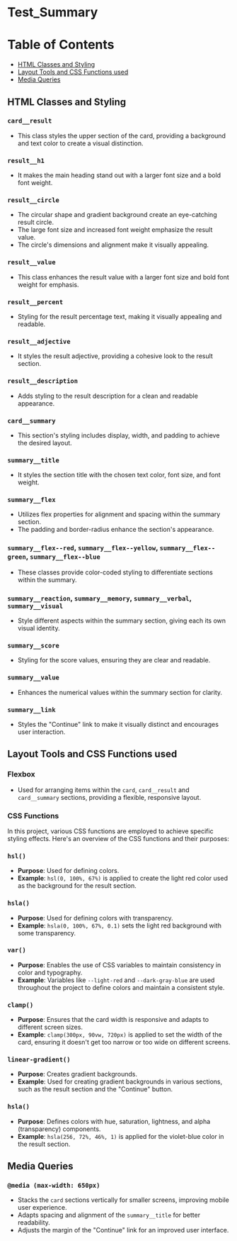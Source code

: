 # Test_Summary
# Table of Contents
  - [HTML Classes and Styling](#html-classes-and-styling)
  - [Layout Tools and CSS Functions used](#layout-tools-and-css-functions-used)
  - [Media Queries](#media-queries)
## HTML Classes and Styling

### `card__result`
- This class styles the upper section of the card, providing a background and text color to create a visual distinction.

### `result__h1`
- It makes the main heading stand out with a larger font size and a bold font weight.

### `result__circle`
- The circular shape and gradient background create an eye-catching result circle.
- The large font size and increased font weight emphasize the result value.
- The circle's dimensions and alignment make it visually appealing.

### `result__value`
- This class enhances the result value with a larger font size and bold font weight for emphasis.

### `result__percent`
- Styling for the result percentage text, making it visually appealing and readable.

### `result__adjective`
- It styles the result adjective, providing a cohesive look to the result section.

### `result__description`
- Adds styling to the result description for a clean and readable appearance.

### `card__summary`
- This section's styling includes display, width, and padding to achieve the desired layout.

### `summary__title`
- It styles the section title with the chosen text color, font size, and font weight.

### `summary__flex`
- Utilizes flex properties for alignment and spacing within the summary section.
- The padding and border-radius enhance the section's appearance.

### `summary__flex--red`, `summary__flex--yellow`, `summary__flex--green`, `summary__flex--blue`
- These classes provide color-coded styling to differentiate sections within the summary.

### `summary__reaction`, `summary__memory`, `summary__verbal`, `summary__visual`
- Style different aspects within the summary section, giving each its own visual identity.

### `summary__score`
- Styling for the score values, ensuring they are clear and readable.

### `summary__value`
- Enhances the numerical values within the summary section for clarity.

### `summary__link`
- Styles the "Continue" link to make it visually distinct and encourages user interaction.

## Layout Tools and CSS Functions used

### Flexbox
- Used for arranging items within the `card`, `card__result` and `card__summary` sections, providing a flexible, responsive layout.

### CSS Functions 

In this project, various CSS functions are employed to achieve specific styling effects. Here's an overview of the CSS functions and their purposes:

### `hsl()`
- **Purpose**: Used for defining colors.
- **Example**: `hsl(0, 100%, 67%)` is applied to create the light red color used as the background for the result section.

### `hsla()`
- **Purpose**: Used for defining colors with transparency.
- **Example**: `hsla(0, 100%, 67%, 0.1)` sets the light red background with some transparency.

### `var()`
- **Purpose**: Enables the use of CSS variables to maintain consistency in color and typography.
- **Example**: Variables like `--light-red` and `--dark-gray-blue` are used throughout the project to define colors and maintain a consistent style.

### `clamp()`
- **Purpose**: Ensures that the card width is responsive and adapts to different screen sizes.
- **Example**: `clamp(300px, 90vw, 720px)` is applied to set the width of the card, ensuring it doesn't get too narrow or too wide on different screens.

### `linear-gradient()`
- **Purpose**: Creates gradient backgrounds.
- **Example**: Used for creating gradient backgrounds in various sections, such as the result section and the "Continue" button.

### `hsla()`
- **Purpose**: Defines colors with hue, saturation, lightness, and alpha (transparency) components.
- **Example**: `hsla(256, 72%, 46%, 1)` is applied for the violet-blue color in the result section.

## Media Queries

### `@media (max-width: 650px)`
- Stacks the `card` sections vertically for smaller screens, improving mobile user experience.
- Adapts spacing and alignment of the `summary__title` for better readability.
- Adjusts the margin of the "Continue" link for an improved user interface.

